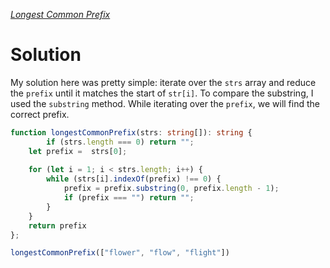 [*Longest Common Prefix*](https://leetcode.com/problems/longest-common-prefix/solutions/3493266/alphabetise-and-compare-98-speed/)


# Solution 
My solution here was pretty simple: iterate over the `strs` array and reduce the `prefix` until it matches the start of `str[i]`. To compare the substring, I used the `substring` method. While iterating over the `prefix`, we will find the correct prefix.

```typescript
function longestCommonPrefix(strs: string[]): string {
        if (strs.length === 0) return ""; 
    let prefix =  strs[0]; 
    
    for (let i = 1; i < strs.length; i++) {
        while (strs[i].indexOf(prefix) !== 0) {
            prefix = prefix.substring(0, prefix.length - 1);
            if (prefix === "") return ""; 
        }
    }
    return prefix
};

longestCommonPrefix(["flower", "flow", "flight"])
```